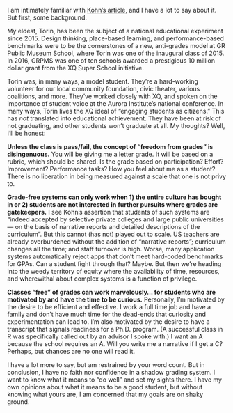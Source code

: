 I am intimately familiar with [Kohn’s article](https://www.alfiekohn.org/article/case-grades/), and I have a lot to say about it. But first, some background. 

My eldest, Torin, has been the subject of a national educational experiment since 2015. Design thinking, place-based learning, and performance-based benchmarks were to be the cornerstones of a new, anti-grades model at GR Public Museum School, where Torin was one of the inaugural class of 2015. In 2016, GRPMS was one of ten schools awarded a prestigious 10 million dollar grant from the XQ Super School initiative. 

Torin was, in many ways, a model student. They’re a hard-working volunteer for our local community foundation, civic theater, various coalitions, and more. They’ve worked closely with XQ, and spoken on the importance of student voice at the Aurora Institute’s national conference. In many ways, Torin lives the XQ ideal of “engaging students as citizens.” This has *not* translated into educational achievement. They have been at risk of not graduating, and other students won’t graduate at all. My thoughts? Well, I’ll be honest:

**Unless the class is pass/fail, the concept of “freedom from grades” is disingenuous.** You will be giving me a letter grade. It will be based on a rubric, which should be shared. Is the grade based on participation? Effort? Improvement? Performance tasks? How you feel about me as a student? There is no liberation in being measured against a scale that one is not privy to.

**Grade-free systems can only work when 1) the entire culture has bought in or 2) students are not interested in further pursuits where grades are gatekeepers.** I see Kohn’s assertion that students of such systems are “indeed accepted by selective private colleges and large public universities — on the basis of narrative reports and detailed descriptions of the curriculum”. But this cannot (has not) played out to scale. US teachers are already overburdened without the addition of “narrative reports”; curriculum changes all the time; and staff turnover is high.  Worse, many application systems automatically reject apps that don’t meet hard-coded benchmarks for GPAs. Can a student fight through that? Maybe. But then we’re heading into the weedy territory of equity where the availability of time, resources, and wherewithal about complex systems is a function of privilege. 

**Classes “free” of grades can work marvelously… for students who are motivated by and have the time to be curious.** Personally, I’m motivated by the desire to be efficient and effective. I work a full time job and have a family and don’t have much time for the dead-ends that curiosity and experimentation can lead to. I’m also motivated by the desire to have a transcript that signals readiness for a Ph.D. program. (A successful class in R was specifically called out by an advisor I spoke with.) I want an A because the school requires an A. Will you write me a narrative if I get a C? Perhaps, but chances are no one will read it.

I have a lot more to say, but am restrained by your word count. But in conclusion, I have no faith nor confidence in a shadow grading system. I want to know what it means to “do well” and set my sights there. I have my own opinions about what it means to be a good student, but without knowing what yours are, I am concerned that my goals are on shaky ground. 
